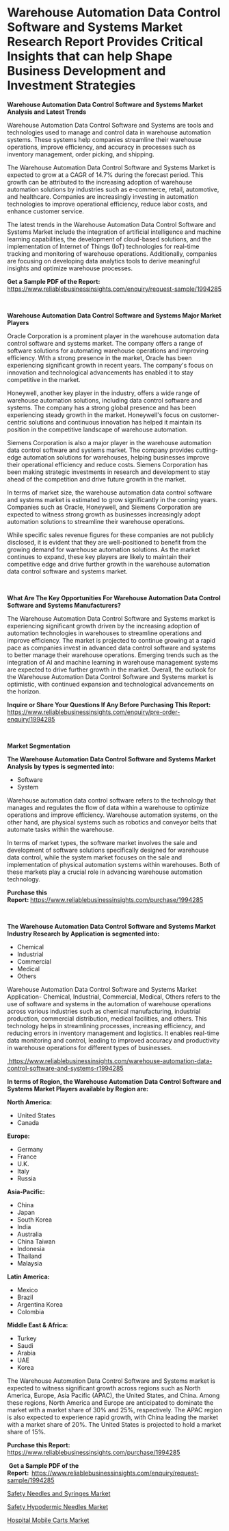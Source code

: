 <p><h1>Warehouse Automation Data Control Software and Systems Market Research Report Provides Critical Insights that can help Shape Business Development and Investment Strategies</h1></p><p><strong>Warehouse Automation Data Control Software and Systems Market Analysis and Latest Trends</strong></p>
<p><p>Warehouse Automation Data Control Software and Systems are tools and technologies used to manage and control data in warehouse automation systems. These systems help companies streamline their warehouse operations, improve efficiency, and accuracy in processes such as inventory management, order picking, and shipping.</p><p>The Warehouse Automation Data Control Software and Systems Market is expected to grow at a CAGR of 14.7% during the forecast period. This growth can be attributed to the increasing adoption of warehouse automation solutions by industries such as e-commerce, retail, automotive, and healthcare. Companies are increasingly investing in automation technologies to improve operational efficiency, reduce labor costs, and enhance customer service.</p><p>The latest trends in the Warehouse Automation Data Control Software and Systems Market include the integration of artificial intelligence and machine learning capabilities, the development of cloud-based solutions, and the implementation of Internet of Things (IoT) technologies for real-time tracking and monitoring of warehouse operations. Additionally, companies are focusing on developing data analytics tools to derive meaningful insights and optimize warehouse processes.</p></p>
<p><strong>Get a Sample PDF of the Report:&nbsp;</strong> <a href="https://www.reliablebusinessinsights.com/enquiry/request-sample/1994285">https://www.reliablebusinessinsights.com/enquiry/request-sample/1994285</a></p>
<p>&nbsp;</p>
<p><strong>Warehouse Automation Data Control Software and Systems Major Market Players</strong></p>
<p><p>Oracle Corporation is a prominent player in the warehouse automation data control software and systems market. The company offers a range of software solutions for automating warehouse operations and improving efficiency. With a strong presence in the market, Oracle has been experiencing significant growth in recent years. The company's focus on innovation and technological advancements has enabled it to stay competitive in the market.</p><p>Honeywell, another key player in the industry, offers a wide range of warehouse automation solutions, including data control software and systems. The company has a strong global presence and has been experiencing steady growth in the market. Honeywell's focus on customer-centric solutions and continuous innovation has helped it maintain its position in the competitive landscape of warehouse automation.</p><p>Siemens Corporation is also a major player in the warehouse automation data control software and systems market. The company provides cutting-edge automation solutions for warehouses, helping businesses improve their operational efficiency and reduce costs. Siemens Corporation has been making strategic investments in research and development to stay ahead of the competition and drive future growth in the market.</p><p>In terms of market size, the warehouse automation data control software and systems market is estimated to grow significantly in the coming years. Companies such as Oracle, Honeywell, and Siemens Corporation are expected to witness strong growth as businesses increasingly adopt automation solutions to streamline their warehouse operations.</p><p>While specific sales revenue figures for these companies are not publicly disclosed, it is evident that they are well-positioned to benefit from the growing demand for warehouse automation solutions. As the market continues to expand, these key players are likely to maintain their competitive edge and drive further growth in the warehouse automation data control software and systems market.</p></p>
<p>&nbsp;</p>
<p><strong>What Are The Key Opportunities For Warehouse Automation Data Control Software and Systems Manufacturers?</strong></p>
<p><p>The Warehouse Automation Data Control Software and Systems market is experiencing significant growth driven by the increasing adoption of automation technologies in warehouses to streamline operations and improve efficiency. The market is projected to continue growing at a rapid pace as companies invest in advanced data control software and systems to better manage their warehouse operations. Emerging trends such as the integration of AI and machine learning in warehouse management systems are expected to drive further growth in the market. Overall, the outlook for the Warehouse Automation Data Control Software and Systems market is optimistic, with continued expansion and technological advancements on the horizon.</p></p>
<p><strong>Inquire or Share Your Questions If Any Before Purchasing This Report:</strong> <a href="https://www.reliablebusinessinsights.com/enquiry/pre-order-enquiry/1994285">https://www.reliablebusinessinsights.com/enquiry/pre-order-enquiry/1994285</a></p>
<p>&nbsp;</p>
<p><strong>Market Segmentation</strong></p>
<p><strong>The Warehouse Automation Data Control Software and Systems Market Analysis by types is segmented into:</strong></p>
<p><ul><li>Software</li><li>System</li></ul></p>
<p><p>Warehouse automation data control software refers to the technology that manages and regulates the flow of data within a warehouse to optimize operations and improve efficiency. Warehouse automation systems, on the other hand, are physical systems such as robotics and conveyor belts that automate tasks within the warehouse.</p><p>In terms of market types, the software market involves the sale and development of software solutions specifically designed for warehouse data control, while the system market focuses on the sale and implementation of physical automation systems within warehouses. Both of these markets play a crucial role in advancing warehouse automation technology.</p></p>
<p><strong>Purchase this Report:&nbsp;</strong><a href="https://www.reliablebusinessinsights.com/purchase/1994285">https://www.reliablebusinessinsights.com/purchase/1994285</a></p>
<p>&nbsp;</p>
<p><strong>The Warehouse Automation Data Control Software and Systems Market Industry Research by Application is segmented into:</strong></p>
<p><ul><li>Chemical</li><li>Industrial</li><li>Commercial</li><li>Medical</li><li>Others</li></ul></p>
<p><p>Warehouse Automation Data Control Software and Systems Market Application- Chemical, Industrial, Commercial, Medical, Others refers to the use of software and systems in the automation of warehouse operations across various industries such as chemical manufacturing, industrial production, commercial distribution, medical facilities, and others. This technology helps in streamlining processes, increasing efficiency, and reducing errors in inventory management and logistics. It enables real-time data monitoring and control, leading to improved accuracy and productivity in warehouse operations for different types of businesses.</p></p>
<p><a href="https://www.reliablebusinessinsights.com/warehouse-automation-data-control-software-and-systems-r1994285">&nbsp;https://www.reliablebusinessinsights.com/warehouse-automation-data-control-software-and-systems-r1994285</a></p>
<p><strong>In terms of Region, the Warehouse Automation Data Control Software and Systems Market Players available by Region are:</strong></p>
<p>
    <p> <strong> North America: </strong>
        <ul>
            <li>United States</li>
            <li>Canada</li>
        </ul>
        </p> 
    <p> <strong> Europe: </strong>
        <ul>
            <li>Germany</li>
            <li>France</li>
            <li>U.K.</li>
            <li>Italy</li>
            <li>Russia</li>
        </ul>
        </p> 
    <p> <strong> Asia-Pacific: </strong>
        <ul>
            <li>China</li>
            <li>Japan</li>
            <li>South Korea</li>
            <li>India</li>
            <li>Australia</li>
            <li>China Taiwan</li>
            <li>Indonesia</li>
            <li>Thailand</li>
            <li>Malaysia</li>
        </ul>
        </p> 
    <p> <strong> Latin America: </strong>
        <ul>
            <li>Mexico</li>
            <li>Brazil</li>
            <li>Argentina Korea</li>
            <li>Colombia</li>
        </ul>
        </p> 
    <p> <strong> Middle East & Africa: </strong>
        <ul>
            <li>Turkey</li>
            <li>Saudi</li>
            <li>Arabia</li>
            <li>UAE</li>
            <li>Korea</li>
        </ul>
    </p>
    </p>
<p><p>The Warehouse Automation Data Control Software and Systems market is expected to witness significant growth across regions such as North America, Europe, Asia Pacific (APAC), the United States, and China. Among these regions, North America and Europe are anticipated to dominate the market with a market share of 30% and 25%, respectively. The APAC region is also expected to experience rapid growth, with China leading the market with a market share of 20%. The United States is projected to hold a market share of 15%.</p></p>
<p><strong>Purchase this Report: </strong><a href="https://www.reliablebusinessinsights.com/purchase/1994285">https://www.reliablebusinessinsights.com/purchase/1994285</a></p>
<p>&nbsp;<strong>Get a Sample PDF of the Report:&nbsp;&nbsp;</strong><a href="https://www.reliablebusinessinsights.com/enquiry/request-sample/1994285">https://www.reliablebusinessinsights.com/enquiry/request-sample/1994285</a></p>
<p><strong></strong></p>
<p><p><a href="https://view.publitas.com/reportprime-1/exploring-safety-needles-and-syringes-market-dynamics-global-trends-and-future-growth-prospects-2024-2031-covered-in-164-pages/">Safety Needles and Syringes Market</a></p><p><a href="https://view.publitas.com/reportprime-1/future-trends-in-global-safety-hypodermic-needles-market-market-insights-and-analysis-from-2024-to-2031-in-143-pages/">Safety Hypodermic Needles Market</a></p><p><a href="https://view.publitas.com/reportprime-1/hospital-mobile-carts-market-size-growth-trends-statistics-forecasts-2024-2031/">Hospital Mobile Carts Market</a></p></p>